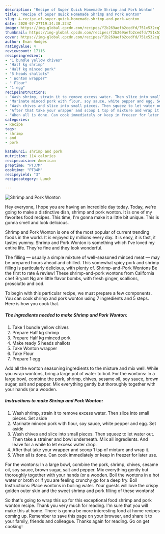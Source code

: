 ```yaml
---
description: "Recipe of Super Quick Homemade Shrimp and Pork Wonton"
title: "Recipe of Super Quick Homemade Shrimp and Pork Wonton"
slug: 4-recipe-of-super-quick-homemade-shrimp-and-pork-wonton
date: 2020-07-27T19:34:30.324Z
image: https://img-global.cpcdn.com/recipes/f2b269aefb2cedfd/751x532cq70/shrimp-and-pork-wonton-recipe-main-photo.jpg
thumbnail: https://img-global.cpcdn.com/recipes/f2b269aefb2cedfd/751x532cq70/shrimp-and-pork-wonton-recipe-main-photo.jpg
cover: https://img-global.cpcdn.com/recipes/f2b269aefb2cedfd/751x532cq70/shrimp-and-pork-wonton-recipe-main-photo.jpg
author: Evan Hodges
ratingvalue: 4
reviewcount: 17116
recipeingredient:
- "1 bundle yellow chives"
- "Half kg shrimp"
- "Half kg minced pork"
- "5 heads shallots"
- " Wonton wrapper"
- " Flour"
- "1 egg"
recipeinstructions:
- "Wash shrimp, strain it to remove excess water. Then slice into small pieces. Set aside"
- "Marinate minced pork with flour, soy sauce, white pepper and egg. Set aside"
- "Wash chives and slice into small pieces. Then squeez to let water out. Then take a strainer and bowl underneath. Miix all ingredients. And leave for a while to let excess water drop."
- "After that take your wrapper and scoop 1 tsp of mixture and wrap it."
- "When all is done. Can cook immediately or keep in freezer for later use."
categories:
- Recipe
tags:
- shrimp
- and
- pork

katakunci: shrimp and pork 
nutrition: 114 calories
recipecuisine: American
preptime: "PT37M"
cooktime: "PT34M"
recipeyield: "3"
recipecategory: Lunch

---
```



![Shrimp and Pork Wonton](https://img-global.cpcdn.com/recipes/f2b269aefb2cedfd/751x532cq70/shrimp-and-pork-wonton-recipe-main-photo.jpg)

Hey everyone, I hope you are having an incredible day today. Today, we're going to make a distinctive dish, shrimp and pork wonton. It is one of my favorites food recipes. This time, I'm gonna make it a little bit unique. This is gonna smell and look delicious.

Shrimp and Pork Wonton is one of the most popular of current trending foods in the world. It is enjoyed by millions every day. It is easy, it is fast, it tastes yummy. Shrimp and Pork Wonton is something which I've loved my entire life. They're fine and they look wonderful.

The filling — usually a simple mixture of well-seasoned minced meat — may be prepared hours ahead and chilled. This somewhat spicy pork and shrimp filling is particularly delicious, with plenty of. Shrimp-and-Pork Wontons Be the first to rate &amp; review! These shrimp-and-pork wontons from California chef Bryant Ng are little flavor bombs, with fresh ginger, scallions, prosciutto and cod.


To begin with this particular recipe, we must prepare a few components. You can cook shrimp and pork wonton using 7 ingredients and 5 steps. Here is how you cook that.

<!--inarticleads1-->

##### The ingredients needed to make Shrimp and Pork Wonton:

1. Take 1 bundle yellow chives
1. Prepare Half kg shrimp
1. Prepare Half kg minced pork
1. Make ready 5 heads shallots
1. Take  Wonton wrapper
1. Take  Flour
1. Prepare 1 egg


Add all the wonton seasoning ingredients to the mixture and mix well. While you wrap wontons, bring a large pot of water to boil. For the wontons: In a large bowl, combine the pork, shrimp, chives, sesame oil, soy sauce, brown sugar, salt and pepper. Mix everything gently but thoroughly together with your hands (or a wooden. 

<!--inarticleads2-->

##### Instructions to make Shrimp and Pork Wonton:

1. Wash shrimp, strain it to remove excess water. Then slice into small pieces. Set aside
1. Marinate minced pork with flour, soy sauce, white pepper and egg. Set aside
1. Wash chives and slice into small pieces. Then squeez to let water out. Then take a strainer and bowl underneath. Miix all ingredients. And leave for a while to let excess water drop.
1. After that take your wrapper and scoop 1 tsp of mixture and wrap it.
1. When all is done. Can cook immediately or keep in freezer for later use.


For the wontons: In a large bowl, combine the pork, shrimp, chives, sesame oil, soy sauce, brown sugar, salt and pepper. Mix everything gently but thoroughly together with your hands (or a wooden. Boil the wontons in a hot water or broth or if you are feeling crunchy go for a deep fry. Boil Instructions: Place wontons in boiling water. Your guests will love the crispy golden outer skin and the sweet shrimp and pork filling of these wontons! 

So that's going to wrap this up for this exceptional food shrimp and pork wonton recipe. Thank you very much for reading. I'm sure that you will make this at home. There is gonna be more interesting food at home recipes coming up. Remember to save this page on your browser, and share it to your family, friends and colleague. Thanks again for reading. Go on get cooking!

